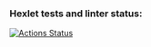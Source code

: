 ### Hexlet tests and linter status:
[![Actions Status](https://github.com/VictorKVV-hex/java-project-72/actions/workflows/hexlet-check.yml/badge.svg)](https://github.com/VictorKVV-hex/java-project-72/actions)